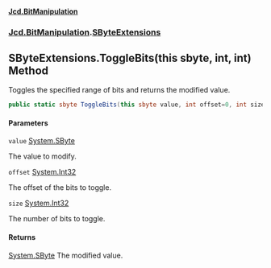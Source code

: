 #### [Jcd.BitManipulation](index.md 'index')

### [Jcd.BitManipulation](Jcd.BitManipulation.md 'Jcd.BitManipulation').[SByteExtensions](Jcd.BitManipulation.SByteExtensions.md 'Jcd.BitManipulation.SByteExtensions')

## SByteExtensions.ToggleBits(this sbyte, int, int) Method

Toggles the specified range of bits and returns the modified value.

```csharp
public static sbyte ToggleBits(this sbyte value, int offset=0, int size=8);
```

#### Parameters

<a name='Jcd.BitManipulation.SByteExtensions.ToggleBits(thissbyte,int,int).value'></a>

`value` [System.SByte](https://docs.microsoft.com/en-us/dotnet/api/System.SByte 'System.SByte')

The value to modify.

<a name='Jcd.BitManipulation.SByteExtensions.ToggleBits(thissbyte,int,int).offset'></a>

`offset` [System.Int32](https://docs.microsoft.com/en-us/dotnet/api/System.Int32 'System.Int32')

The offset of the bits to toggle.

<a name='Jcd.BitManipulation.SByteExtensions.ToggleBits(thissbyte,int,int).size'></a>

`size` [System.Int32](https://docs.microsoft.com/en-us/dotnet/api/System.Int32 'System.Int32')

The number of bits to toggle.

#### Returns

[System.SByte](https://docs.microsoft.com/en-us/dotnet/api/System.SByte 'System.SByte')
The modified value.